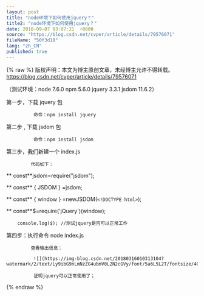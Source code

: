 ```yaml
---
layout: post
title: "node环境下如何使用jquery？"
title2: "node环境下如何使用jquery？"
date: 2018-09-07 03:07:21  +0800
source: "https://blog.csdn.net/cvper/article/details/79576071"
fileName: "50f3d18"
lang: "zh_CN"
published: true
---
```


{% raw %}
版权声明：本文为博主原创文章，未经博主允许不得转载。 https://blog.csdn.net/cvper/article/details/79576071

（测试环境：node 7.6.0 npm 5.6.0 jquery 3.3.1 jsdom 11.6.2）

第一步，下载 jquery 包

              命令：npm install jquery

第二步 , 下载 jsdom 包

              命令：npm install jsdom

第三步，我们新建一个 index.js

             代码如下：

** const**jsdom=require("jsdom");

** const** { JSDOM } =jsdom;

** const** { window } =newJSDOM(`<!DOCTYPE html>`);

** const**$=require('jQuery')(window);

        console.log($); //测试jquery是否可以正常工作

第四步：执行命令 node index.js

             查看输出信息：

              ![](https://img-blog.csdn.net/20180316010313104?watermark/2/text/Ly9ibG9nLmNzZG4ubmV0L2N2cGVy/font/5a6L5L2T/fontsize/400/fill/I0JBQkFCMA==/dissolve/70)

              证明jquery可以正常使用了；

{% endraw %}
